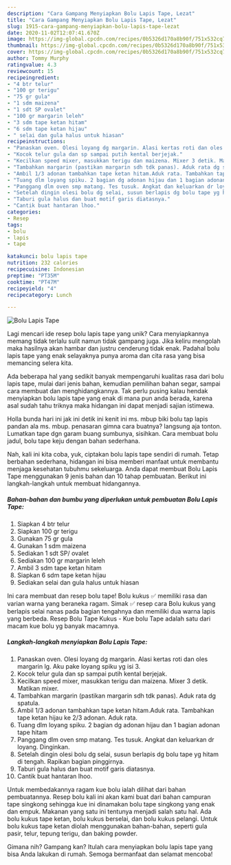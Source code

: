 ```yaml
---
description: "Cara Gampang Menyiapkan Bolu Lapis Tape, Lezat"
title: "Cara Gampang Menyiapkan Bolu Lapis Tape, Lezat"
slug: 1915-cara-gampang-menyiapkan-bolu-lapis-tape-lezat
date: 2020-11-02T12:07:41.670Z
image: https://img-global.cpcdn.com/recipes/0b5326d170a8b90f/751x532cq70/bolu-lapis-tape-foto-resep-utama.jpg
thumbnail: https://img-global.cpcdn.com/recipes/0b5326d170a8b90f/751x532cq70/bolu-lapis-tape-foto-resep-utama.jpg
cover: https://img-global.cpcdn.com/recipes/0b5326d170a8b90f/751x532cq70/bolu-lapis-tape-foto-resep-utama.jpg
author: Tommy Murphy
ratingvalue: 4.3
reviewcount: 15
recipeingredient:
- "4 btr telur"
- "100 gr terigu"
- "75 gr gula"
- "1 sdm maizena"
- "1 sdt SP ovalet"
- "100 gr margarin leleh"
- "3 sdm tape ketan hitam"
- "6 sdm tape ketan hijau"
- " selai dan gula halus untuk hiasan"
recipeinstructions:
- "Panaskan oven. Olesi loyang dg margarin. Alasi kertas roti dan oles margarin lg. Aku pake loyang spiku yg isi 3."
- "Kocok telur gula dan sp sampai putih kental berjejak."
- "Kecilkan speed mixer, masukkan terigu dan maizena. Mixer 3 detik. Matikan mixer."
- "Tambahkan margarin (pastikan margarin sdh tdk panas). Aduk rata dg spatula."
- "Ambil 1/3 adonan tambahkan tape ketan hitam.Aduk rata. Tambahkan tape ketan hijau ke 2/3 adonan. Aduk rata."
- "Tuang dlm loyang spiku. 2 bagian dg adonan hijau dan 1 bagian adonan tape hitam"
- "Panggang dlm oven smp matang. Tes tusuk. Angkat dan keluarkan dr loyang. Dinginkan."
- "Setelah dingin olesi bolu dg selai, susun berlapis dg bolu tape yg hitam di tengah. Rapikan bagian pinggirnya."
- "Taburi gula halus dan buat motif garis diatasnya."
- "Cantik buat hantaran lhoo."
categories:
- Resep
tags:
- bolu
- lapis
- tape

katakunci: bolu lapis tape 
nutrition: 232 calories
recipecuisine: Indonesian
preptime: "PT35M"
cooktime: "PT47M"
recipeyield: "4"
recipecategory: Lunch

---
```



![Bolu Lapis Tape](https://img-global.cpcdn.com/recipes/0b5326d170a8b90f/751x532cq70/bolu-lapis-tape-foto-resep-utama.jpg)

Lagi mencari ide resep bolu lapis tape yang unik? Cara menyiapkannya memang tidak terlalu sulit namun tidak gampang juga. Jika keliru mengolah maka hasilnya akan hambar dan justru cenderung tidak enak. Padahal bolu lapis tape yang enak selayaknya punya aroma dan cita rasa yang bisa memancing selera kita.

Ada beberapa hal yang sedikit banyak mempengaruhi kualitas rasa dari bolu lapis tape, mulai dari jenis bahan, kemudian pemilihan bahan segar, sampai cara membuat dan menghidangkannya. Tak perlu pusing kalau hendak menyiapkan bolu lapis tape yang enak di mana pun anda berada, karena asal sudah tahu triknya maka hidangan ini dapat menjadi sajian istimewa.

Holla bunda hari ini jak ini detik ini kenit ini ms. mbup biki bolu tap lapis pandan ala ms. mbup. penasaran gimna cara buatnya? langsung aja tonton. Lumatkan tape dgn garam buang sumbunya, sisihkan. Cara membuat bolu jadul, bolu tape keju dengan bahan sederhana.


Nah, kali ini kita coba, yuk, ciptakan bolu lapis tape sendiri di rumah. Tetap berbahan sederhana, hidangan ini bisa memberi manfaat untuk membantu menjaga kesehatan tubuhmu sekeluarga. Anda dapat membuat Bolu Lapis Tape menggunakan 9 jenis bahan dan 10 tahap pembuatan. Berikut ini langkah-langkah untuk membuat hidangannya.

<!--inarticleads1-->

##### Bahan-bahan dan bumbu yang diperlukan untuk pembuatan Bolu Lapis Tape:

1. Siapkan 4 btr telur
1. Siapkan 100 gr terigu
1. Gunakan 75 gr gula
1. Gunakan 1 sdm maizena
1. Sediakan 1 sdt SP/ ovalet
1. Sediakan 100 gr margarin leleh
1. Ambil 3 sdm tape ketan hitam
1. Siapkan 6 sdm tape ketan hijau
1. Sediakan  selai dan gula halus untuk hiasan


Ini cara membuat dan resep bolu tape! Bolu kukus ✅ memiliki rasa dan varian warna yang beraneka ragam. Simak ✅ resep cara Bolu kukus yang berlapis selai nanas pada bagian tengahnya dan memiliki dua warna lapis yang berbeda. Resep Bolu Tape Kukus - Kue bolu Tape adalah satu dari macam kue bolu yg banyak macamnya. 

<!--inarticleads2-->

##### Langkah-langkah menyiapkan Bolu Lapis Tape:

1. Panaskan oven. Olesi loyang dg margarin. Alasi kertas roti dan oles margarin lg. Aku pake loyang spiku yg isi 3.
1. Kocok telur gula dan sp sampai putih kental berjejak.
1. Kecilkan speed mixer, masukkan terigu dan maizena. Mixer 3 detik. Matikan mixer.
1. Tambahkan margarin (pastikan margarin sdh tdk panas). Aduk rata dg spatula.
1. Ambil 1/3 adonan tambahkan tape ketan hitam.Aduk rata. Tambahkan tape ketan hijau ke 2/3 adonan. Aduk rata.
1. Tuang dlm loyang spiku. 2 bagian dg adonan hijau dan 1 bagian adonan tape hitam
1. Panggang dlm oven smp matang. Tes tusuk. Angkat dan keluarkan dr loyang. Dinginkan.
1. Setelah dingin olesi bolu dg selai, susun berlapis dg bolu tape yg hitam di tengah. Rapikan bagian pinggirnya.
1. Taburi gula halus dan buat motif garis diatasnya.
1. Cantik buat hantaran lhoo.


Untuk membedakannya ragam kue bolu ialah dilihat dari bahan pembuatannya. Resep bolu kali ini akan kami buat dari bahan campuran tape singkong sehingga kue ini dinamakan bolu tape singkong yang enak dan empuk. Makanan yang satu ini tentunya menjadi salah satu hal. Ada bolu kukus tape ketan, bolu kukus berselai, dan bolu kukus pelangi. Untuk bolu kukus tape ketan diolah menggunakan bahan-bahan, seperti gula pasir, telur, tepung terigu, dan baking powder. 

Gimana nih? Gampang kan? Itulah cara menyiapkan bolu lapis tape yang bisa Anda lakukan di rumah. Semoga bermanfaat dan selamat mencoba!

